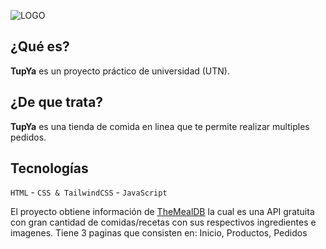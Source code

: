 ![LOGO](https://facyndev.github.io/tupya/assets/images/LogoTUP.webp)

## ¿Qué es?

**TupYa** es un proyecto práctico de universidad (UTN). 

## ¿De que trata?

**TupYa** es una tienda de comida en linea que te permite realizar multiples pedidos.

## Tecnologías

`HTML` - `CSS & TailwindCSS` - `JavaScript`

El proyecto obtiene información de [TheMealDB](https://www.themealdb.com) la cual es una API gratuita con gran cantidad de comidas/recetas con sus respectivos ingredientes e imagenes.
Tiene 3 paginas que consisten en: Inicio, Productos, Pedidos


